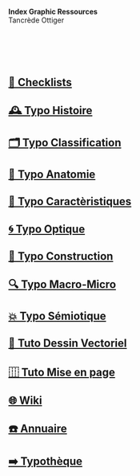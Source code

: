   **Index Graphic Ressources**  
  Tancrède Ottiger
# &nbsp;

<!---
## [🔮 Design Theories]()
## [🏢 Index Grid Systems]()
## [🦚 Index Littérature Visuelle]()
## [⚡ Index Logos]()
## [🧪 Typo Specimens]()
## [💼 Portfolio](Student's projects)
## [⚙️ Tech Support](/support-technology)
--->

## [📝 Checklists](/check-things)
## [🕰️ Typo Histoire](/overview-writing-history)
## [🗂️ Typo Classification](/classify-typefaces)
## [🔬 Typo Anatomie](/describe-typefaces)
## [🧬 Typo Caractèristiques](/parameter-typefaces)
## [🌀 Typo Optique](/correct-typeface)
## [🔨 Typo Construction](/construct-typeface)
## [🔍 Typo Macro-Micro]()
## [💥 Typo Sémiotique](/denote-typefaces)
## [📐 Tuto Dessin Vectoriel](/)
## [⿲ Tuto Mise en page](/)
## [🌐 Wiki](/index-graphic-terminology)
## [☎️ Annuaire](/index-designers)

## [➡️ Typothèque](http://typo.eracom.ch)
